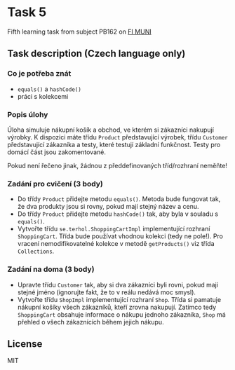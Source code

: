 # Task 5
Fifth learning task from subject PB162 on [FI MUNI](https://www.fi.muni.cz/)

## Task description (Czech language only)

### Co je potřeba znát
-   `equals()` a `hashCode()`
-   práci s kolekcemi

### Popis úlohy

Úloha simuluje nákupní košík a obchod, ve kterém si zákazníci nakupují
výrobky. K dispozici máte třídu `Product` představující výrobek, třídu
`Customer` představující zákazníka a testy, které testují základní
funkčnost. Testy pro domácí část jsou zakomentované.

Pokud není řečeno jinak, žádnou z předdefinovaných tříd/rozhraní
neměňte!

### Zadání pro cvičení (3 body)

-   Do třídy `Product` přidejte metodu `equals()`. Metoda bude fungovat
    tak, že dva produkty jsou si rovny, pokud mají stejný název a cenu.
-   Do třídy `Product` přidejte metodu `hashCode()` tak, aby byla v
    souladu s `equals()`.
-   Vytvořte třídu `se.terhol.ShoppingCartImpl` implementující rozhraní
    `ShoppingCart`. Třída bude používat vhodnou kolekci (tedy ne pole!).
    Pro vracení nemodifikovatelné kolekce v metodě `getProducts()` viz
    třída `Collections`.

### Zadání na doma (3 body)

-   Upravte třídu `Customer` tak, aby si dva zákazníci byli rovni, pokud
    mají stejné jméno (ignorujte fakt, že to v reálu nedává moc smysl).
-   Vytvořte třídu `ShopImpl` implementující rozhraní `Shop`. Třída si
    pamatuje nákupní košíky všech zákazníků, kteří zrovna nakupují.
    Zatímco tedy `ShoppingCart` obsahuje informace o nákupu jednoho
    zákazníka, `Shop` má přehled o všech zákaznících během jejich
    nákupu.

## License
MIT
